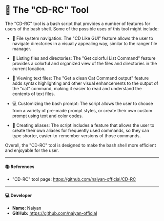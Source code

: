 # 🚀 The "CD-RC" Tool

The "CD-RC" tool is a bash script that provides a number of features for users of the bash shell. Some of the possible uses of this tool might include:

- 🌟 File system navigation: The "CD Like GUI" feature allows the user to navigate directories in a visually appealing way, similar to the ranger file manager.

- 📂 Listing files and directories: The "Get colorful List Command" feature provides a colorful and organized view of the files and directories in the current location.

- 📜 Viewing text files: The "Get a clean Cat Command output" feature adds syntax highlighting and other visual enhancements to the output of the "cat" command, making it easier to read and understand the contents of text files.

- 💻 Customizing the bash prompt: The script allows the user to choose from a variety of pre-made prompt styles, or create their own custom prompt using text and color codes.

- 🔗 Creating aliases: The script includes a feature that allows the user to create their own aliases for frequently used commands, so they can type shorter, easier-to-remember versions of those commands.

Overall, the "CD-RC" tool is designed to make the bash shell more efficient and enjoyable for the user.

---

#### 📚 References

- "CD-RC" tool page: https://github.com/naiyan-official/CD-RC

---

#### 💻 Developer

- **Name:** Naiyan
- **GitHub:** https://github.com/naiyan-official
